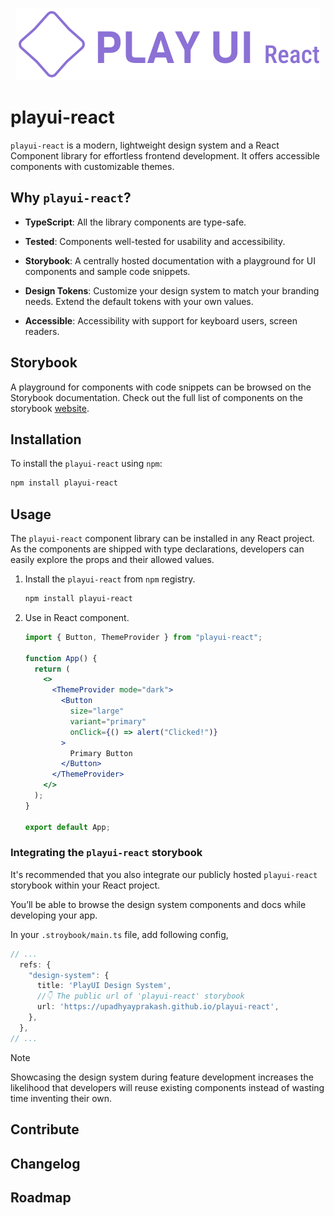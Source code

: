 <!-- [![PlayUI React](./public/playui_full_logo.svg)](https://upadhyayprakash.github.io/playui-react/ "PlayUI Logo") -->

<p align="center"><a href="https://upadhyayprakash.github.io/playui-react" target="_blank"><img src="./public/playui_full_logo.svg" alt="PlayUI Logo"></a></p>

# playui-react
`playui-react` is a modern, lightweight design system and a React Component library for effortless frontend development. It offers accessible components with customizable themes.

## Why `playui-react`?
- **TypeScript**: All the library components are type-safe.

- **Tested**: Components well-tested for usability and accessibility.

- **Storybook**: A centrally hosted documentation with a playground for UI components and sample code snippets.

- **Design Tokens**: Customize your design system to match your branding needs. Extend the default tokens with your own values.

- **Accessible**: Accessibility with support for keyboard users, screen readers.

## Storybook
A playground for components with code snippets can be browsed on the Storybook documentation. Check out the full list of components on the storybook [website](https://upadhyayprakash.github.io/playui-react).


## Installation

To install the `playui-react` using `npm`:
```sh
npm install playui-react
```

## Usage

The `playui-react` component library can be installed in any React project. As the components are shipped with type declarations, developers can easily explore the props and their allowed values.

1. Install the `playui-react` from `npm` registry.
    ```sh
    npm install playui-react
    ```
2. Use in React component.
    ```jsx
    import { Button, ThemeProvider } from "playui-react";

    function App() {
      return (
        <>
          <ThemeProvider mode="dark">
            <Button 
              size="large"
              variant="primary"
              onClick={() => alert("Clicked!")}
            >
              Primary Button
            </Button>
          </ThemeProvider>
        </>
      );
    }

    export default App;
    ```

### Integrating the `playui-react` storybook

It's recommended that you also integrate our publicly hosted `playui-react` storybook within your React project.

You’ll be able to browse the design system components and docs while developing your app.

In your `.stroybook/main.ts` file, add following config,

```ts
// ...
  refs: {
    "design-system": {
      title: 'PlayUI Design System',
      //👇 The public url of 'playui-react' storybook
      url: 'https://upadhyayprakash.github.io/playui-react',
    },
  },
// ...
```

> [!NOTE]
> Showcasing the design system during feature development increases the likelihood that developers will reuse existing components instead of wasting time inventing their own.

## Contribute

## Changelog

## Roadmap